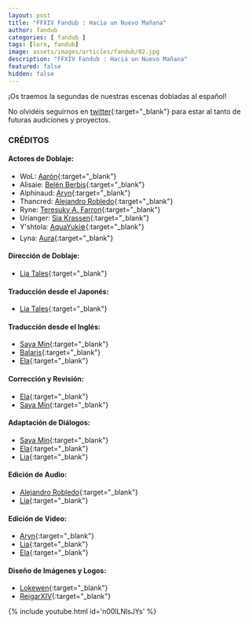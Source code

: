 ```yaml
---
layout: post
title: "FFXIV Fandub : Hacia un Nuevo Mañana"
author: fandub
categories: [ fandub ]
tags: [lore, fandub]
image: assets/images/articles/fandub/02.jpg
description: "FFXIV Fandub : Hacia un Nuevo Mañana"
featured: false
hidden: false
---
```

¡Os traemos la segundas de nuestras escenas dobladas al español!

No olvidéis seguirnos en [twitter](https://twitter.com/FFXIV_Fandub){:target="_blank"} para estar al tanto de futuras audiciones y proyectos.

### CRÉDITOS

#### Actores de Doblaje:

- WoL: [Aarón](https://twitter.com/Stillone999){:target="_blank"}
- Alisaie: [Belén Berbis](https://twitter.com/latriplebe){:target="_blank"}
- Alphinaud: [Aryn](https://twitter.com/Aryn_XIV){:target="_blank"}
- Thancred: [Alejandro Robledo](https://twitter.com/Lyokard){:target="_blank"}
- Ryne: [Teresuky A. Farron](https://twitter.com/Teresuky21){:target="_blank"}
- Urianger: [Sia Krassen](https://twitter.com/SiaKrassen){:target="_blank"}
- Y'shtola: [AquaYuki❄️](https://twitter.com/AquaYuki_121){:target="_blank"}
- Lyna: [Aura](https://twitter.com/OkamiKurotsuki){:target="_blank"}

#### Dirección de Doblaje:
- [Lia Tales](https://twitter.com/LiaTales_ffxiv){:target="_blank"}

#### Traducción desde el Japonés:
- [Lia Tales](https://twitter.com/LiaTales_ffxiv){:target="_blank"}

#### Traducción desde el Inglés: 
- [Saya Min](https://twitter.com/Sayameka){:target="_blank"}
- [Balaris](https://twitter.com/aedrias){:target="_blank"}
- [Ela](https://twitter.com/trencapins){:target="_blank"}

#### Corrección y Revisión:
- [Ela](https://twitter.com/trencapins){:target="_blank"}
- [Saya Min](https://twitter.com/Sayameka){:target="_blank"}

#### Adaptación de Diálogos:
- [Saya Min](https://twitter.com/Sayameka){:target="_blank"}
- [Ela](https://twitter.com/trencapins){:target="_blank"}
- [Lia](https://twitter.com/LiaTales_ffxiv){:target="_blank"}

#### Edición de Audio:
- [Alejandro Robledo](https://twitter.com/Lyokard){:target="_blank"}
- [Lia](https://twitter.com/LiaTales_ffxiv){:target="_blank"}

#### Edición de Video:
- [Aryn](https://twitter.com/Aryn_XIV){:target="_blank"}
- [Lia](https://twitter.com/LiaTales_ffxiv){:target="_blank"}
- [Ela](https://twitter.com/trencapins){:target="_blank"}

#### Diseño de Imágenes y Logos:
- [Lokewen](https://twitter.com/Lokewen){:target="_blank"}
- [ReigarXIV](https://twitter.com/Reigar_XIV){:target="_blank"}

{% include youtube.html id='n00lLNlsJYs' %}